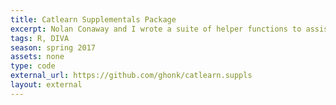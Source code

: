 ```yaml
---
title: Catlearn Supplementals Package
excerpt: Nolan Conaway and I wrote a suite of helper functions to assist with modeling in the Catlearn ecosystem
tags: R, DIVA
season: spring 2017
assets: none
type: code
external_url: https://github.com/ghonk/catlearn.suppls
layout: external
---
```


